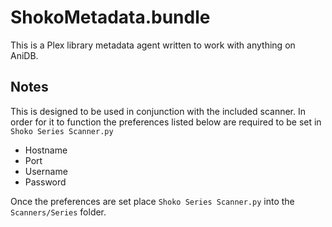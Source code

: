 ShokoMetadata.bundle
====================
This is a Plex library metadata agent written to work with anything on AniDB.

## Notes
This is designed to be used in conjunction with the included scanner. In order for it to function the preferences listed below are required to be set in `Shoko Series Scanner.py`

- Hostname
- Port
- Username
- Password

Once the preferences are set place `Shoko Series Scanner.py` into the `Scanners/Series` folder.
